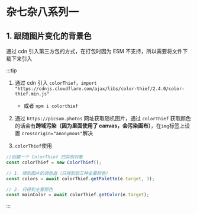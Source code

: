 # 杂七杂八系列一

<script setup>
import BgFollowImg from './components/bgFollowImg.vue'

</script>

## 1. 跟随图片变化的背景色

通过 cdn 引入第三方包的方式，在打包时因为 ESM 不支持，所以需要将文件下载下来引入

<BgFollowImg/>

:::tip

1. 通过 cdn 引入 `colorThief`，`import "https://cdnjs.cloudflare.com/ajax/libs/color-thief/2.4.0/color-thief.min.js"`

   - 或者 `npm i colorthief `

2. 通过 `https://picsum.photos` 网址获取随机图片，通过 `colorThief` 获取颜色的话会有**跨域污染（因为里面使用了 canvas，会污染画布）**，在`img`标签上设置
   `crossorigin="anonymous"`解决

3. `colorThief`使用

```js
//创建一个 ColorThief 的实例对象
const colorThief = new ColorThief();

// 1. 得到图片的调色盘（只得到前三种主要颜色）
const colors = await colorThief.getPalette(e.target, 3);

// 2. 只得到主要颜色
const mainColor = await colorThief.getColor(e.target);
```

:::
